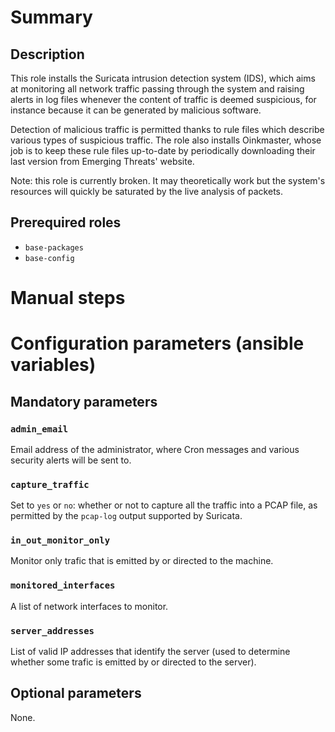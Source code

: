# Summary

## Description

This role installs the Suricata intrusion detection system (IDS), which aims at
monitoring all network traffic passing through the system and raising alerts in
log files whenever the content of traffic is deemed suspicious, for instance
because it can be generated by malicious software.

Detection of malicious traffic is permitted thanks to rule files which describe
various types of suspicious traffic. The role also installs Oinkmaster, whose
job is to keep these rule files up-to-date by periodically downloading their
last version from Emerging Threats' website.

Note: this role is currently broken. It may theoretically work but the system's
resources will quickly be saturated by the live analysis of packets.

## Prerequired roles

- `base-packages`
- `base-config`

# Manual steps

# Configuration parameters (ansible variables)

## Mandatory parameters

### `admin_email`

Email address of the administrator, where Cron messages and various security
alerts will be sent to.

### `capture_traffic`

Set to `yes` or `no`: whether or not to capture all the traffic into a PCAP
file, as permitted by the `pcap-log` output supported by Suricata.

### `in_out_monitor_only`

Monitor only trafic that is emitted by or directed to the machine.

### `monitored_interfaces`

A list of network interfaces to monitor.

### `server_addresses`

List of valid IP addresses that identify the server (used to determine whether
some trafic is emitted by or directed to the server).

## Optional parameters

None.
